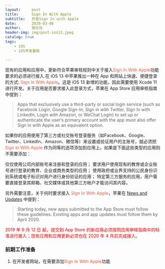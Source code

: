 ```yaml
---
layout:     post
title:      Sign In With Apple
subtitle:   开发Sign In with Apple
date:       2020-03-06
author:     邹壮壮
header-img: img/post-ios13.jpeg
catalog: true
tags:
    - iOS
    - iOS开发基础

---
```




现有的应用和应用中，更新符合苹果审核规则中关于接入<font color=#F06045>Sign In With Apple</font>功能要求的必须进行接入.在 iOS 13 中苹果推出一种在 App 和网站上快速、便捷登录的方式: <font color=#F06045>Sign In With Apple</font>。这是 iOS 13 新增的功能，因此需要使用 Xcode 11 进行开发。关于应用是否要求接入此登录方式，苹果在 App Store 应用审核指南 中提到：





> Apps that exclusively use a third-party or social login service (such as Facebook Login, Google Sign-In, Sign in with Twitter, Sign In with LinkedIn, Login with Amazon, or WeChat Login) to set up or authenticate the user’s primary account with the app must also offer Sign in with Apple as an equivalent option.

如果你的应用使用了第三方或社交账号登录服务（如Facebook、Google、Twitter、LinkedIn、Amazon、微信等）来设置或验证用户的主账号，就必须把 <font color=#F06045>Sign In With Apple</font> 作为同等的选项添加到应用上。如果是下面这些类型的应用则不需要添加：

仅仅使用公司内部账号来注册和登录的应用；
要求用户使用现有的教育或企业账号进行登录的教育、企业或商务类型的应用；
使用政府或业界支持的公民身份识别系统或电子标识对用户进行身份验证的应用；
特定第三方服务的应用，用户需要直接登录其邮箱、社交媒体或其他第三方帐户才能访问其内容。

另外需要注意，关于何时要求接入 <font color=#F06045>Sign In With Apple</font>，苹果在 [News and Updates](https://developer.apple.com/news/) 中提到：

> Starting today, new apps submitted to the App Store must follow these guidelines. Existing apps and app updates must follow them by April 2020.



<font color=red>2019 年 9 月 12 日 起，提交到 App Store 的新应用必须按照应用审核指南中的标准进行接入；现有应用和应用更新必须也在 2020 年 4 月前完成接入。</font>

### 前期工作准备

1. 在开发者网站，在需要添加<font color=#F06045>Sign In With Apple</font>功能


